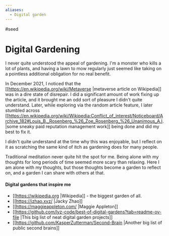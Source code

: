 ```yaml
---
aliases:
  - Digital garden
---
```



#seed
# Digital Gardening

I never quite understood the appeal of gardening. I'm a monster who kills a lot of plants, and having a lawn to mow regularly just seemed like taking on a pointless additional obligation for no real benefit.

In December 2021, I noticed that the [[https://en.wikipedia.org/wiki/Metaverse |metaverse article on Wikipedia]] was in a dire state of disrepair. I did a significant amount of work fixing up the article, and it brought me an odd sort of pleasure I didn't quite understand. Later, while exploring via the random article feature, I later stumbled across [[https://en.wikipedia.org/wiki/Wikipedia:Conflict_of_interest/Noticeboard/Archive_182#Louis_B._Rosenberg_%26_Zoe_Rosenberg_%26_Unanimous_A.I. |some sneaky paid reputation management work]] being done and did my best to fix it.

I didn't quite understand at the time why this was enjoyable, but I reflect on it as scratching the same kind of itch as gardening does for many people. 

Traditional meditation never quite hit the spot for me. Being alone with my thoughts for long periods of time seemed more scary than relaxing. Here I am alone with my thoughts, but those thoughts become a garden to reflect on, and a garden I can share with others at that. 

#### Digital gardens that inspire me

- [[https://wikipedia.org |Wikipedia]] - the biggest garden of all.
- [[https://jzhao.xyz/ |Jacky Zhao]]
- [[https://maggieappleton.com/ |Maggie Appleton]]
- [[https://github.com/lyz-code/best-of-digital-gardens?tab=readme-ov-file |This big list of neat digital garden projects]]
- [[https://github.com/KasperZutterman/Second-Brain |Another big list of public second brains]]
